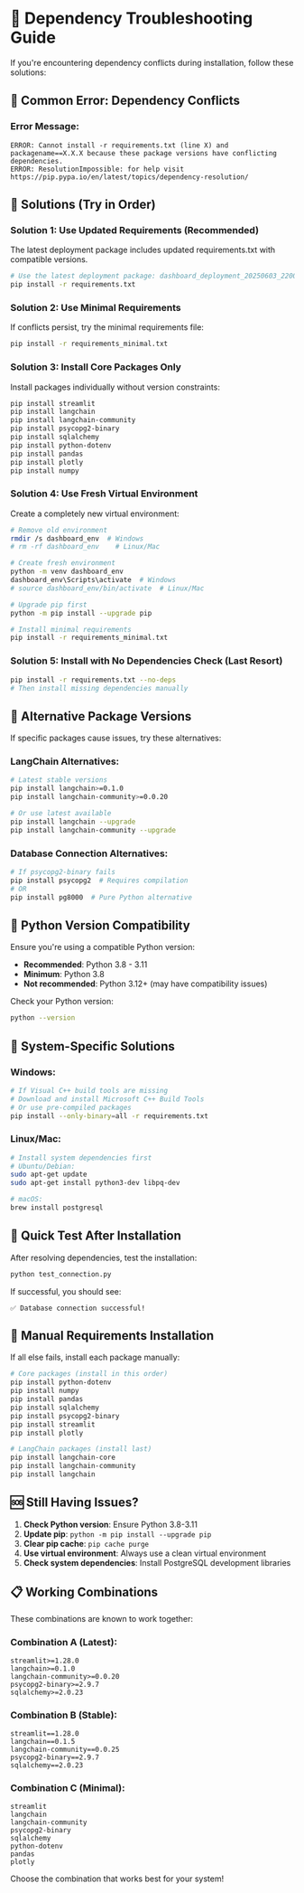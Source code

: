 # 🔧 Dependency Troubleshooting Guide

If you're encountering dependency conflicts during installation, follow these solutions:

## 🚨 Common Error: Dependency Conflicts

### Error Message:
```
ERROR: Cannot install -r requirements.txt (line X) and packagename==X.X.X because these package versions have conflicting dependencies.
ERROR: ResolutionImpossible: for help visit https://pip.pypa.io/en/latest/topics/dependency-resolution/
```

## 🔨 Solutions (Try in Order)

### Solution 1: Use Updated Requirements (Recommended)
The latest deployment package includes updated requirements.txt with compatible versions.

```bash
# Use the latest deployment package: dashboard_deployment_20250603_220003.zip
pip install -r requirements.txt
```

### Solution 2: Use Minimal Requirements
If conflicts persist, try the minimal requirements file:

```bash
pip install -r requirements_minimal.txt
```

### Solution 3: Install Core Packages Only
Install packages individually without version constraints:

```bash
pip install streamlit
pip install langchain
pip install langchain-community
pip install psycopg2-binary
pip install sqlalchemy
pip install python-dotenv
pip install pandas
pip install plotly
pip install numpy
```

### Solution 4: Use Fresh Virtual Environment
Create a completely new virtual environment:

```bash
# Remove old environment
rmdir /s dashboard_env  # Windows
# rm -rf dashboard_env    # Linux/Mac

# Create fresh environment
python -m venv dashboard_env
dashboard_env\Scripts\activate  # Windows
# source dashboard_env/bin/activate  # Linux/Mac

# Upgrade pip first
python -m pip install --upgrade pip

# Install minimal requirements
pip install -r requirements_minimal.txt
```

### Solution 5: Install with No Dependencies Check (Last Resort)
```bash
pip install -r requirements.txt --no-deps
# Then install missing dependencies manually
```

## 🔄 Alternative Package Versions

If specific packages cause issues, try these alternatives:

### LangChain Alternatives:
```bash
# Latest stable versions
pip install langchain>=0.1.0
pip install langchain-community>=0.0.20

# Or use latest available
pip install langchain --upgrade
pip install langchain-community --upgrade
```

### Database Connection Alternatives:
```bash
# If psycopg2-binary fails
pip install psycopg2  # Requires compilation
# OR
pip install pg8000  # Pure Python alternative
```

## 🐍 Python Version Compatibility

Ensure you're using a compatible Python version:

- **Recommended**: Python 3.8 - 3.11
- **Minimum**: Python 3.8
- **Not recommended**: Python 3.12+ (may have compatibility issues)

Check your Python version:
```bash
python --version
```

## 🔧 System-Specific Solutions

### Windows:
```bash
# If Visual C++ build tools are missing
# Download and install Microsoft C++ Build Tools
# Or use pre-compiled packages
pip install --only-binary=all -r requirements.txt
```

### Linux/Mac:
```bash
# Install system dependencies first
# Ubuntu/Debian:
sudo apt-get update
sudo apt-get install python3-dev libpq-dev

# macOS:
brew install postgresql
```

## 🚀 Quick Test After Installation

After resolving dependencies, test the installation:

```bash
python test_connection.py
```

If successful, you should see:
```
✅ Database connection successful!
```

## 📝 Manual Requirements Installation

If all else fails, install each package manually:

```bash
# Core packages (install in this order)
pip install python-dotenv
pip install numpy
pip install pandas
pip install sqlalchemy
pip install psycopg2-binary
pip install streamlit
pip install plotly

# LangChain packages (install last)
pip install langchain-core
pip install langchain-community
pip install langchain
```

## 🆘 Still Having Issues?

1. **Check Python version**: Ensure Python 3.8-3.11
2. **Update pip**: `python -m pip install --upgrade pip`
3. **Clear pip cache**: `pip cache purge`
4. **Use virtual environment**: Always use a clean virtual environment
5. **Check system dependencies**: Install PostgreSQL development libraries

## 📋 Working Combinations

These combinations are known to work together:

### Combination A (Latest):
```
streamlit>=1.28.0
langchain>=0.1.0
langchain-community>=0.0.20
psycopg2-binary>=2.9.7
sqlalchemy>=2.0.23
```

### Combination B (Stable):
```
streamlit==1.28.0
langchain==0.1.5
langchain-community==0.0.25
psycopg2-binary==2.9.7
sqlalchemy==2.0.23
```

### Combination C (Minimal):
```
streamlit
langchain
langchain-community
psycopg2-binary
sqlalchemy
python-dotenv
pandas
plotly
```

Choose the combination that works best for your system! 